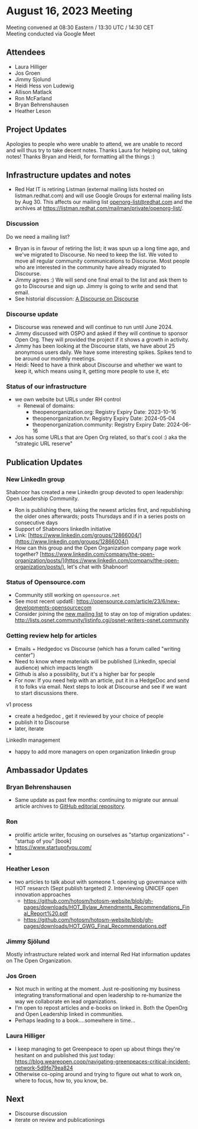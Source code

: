 # August 16, 2023 Meeting
Meeting convened at 08:30 Eastern / 13:30 UTC / 14:30 CET  
Meeting conducted via Google Meet

## Attendees

- Laura Hilliger
- Jos Groen
- Jimmy Sjolund
- Heidi Hess von Ludewig
- Allison Matlack
- Ron McFarland 
- Bryan Behrenshausen 
- Heather Leson

## Project Updates
Apologies to people who were unable to attend, we are unable to record and will thus try to take decent notes. Thanks Laura for helping out, taking notes! Thanks Bryan and Heidi, for formatting all the things :)

## Infrastructure updates and notes
- Red Hat IT is retiring Listman (external mailing lists hosted on listman.redhat.com) and will use Google Groups for external mailing lists by Aug 30. This affects our mailing list openorg-list@redhat.com and the archives at https://listman.redhat.com/mailman/private/openorg-list/.

### Discussion
Do we need a mailing list? 
- Bryan is in favour of retiring the list; it was spun up a long time ago, and we've migrated to Discourse. No need to keep the list. We voted to move all regular community communications to Discourse. Most people who are interested in the community have already migrated to Discourse.
- Jimmy agrees :) We will send one final email to the list and ask them to go to Discourse and sign up. Jimmy is going to write and send that email.
- See historial discussion: [A Discourse on Discourse](https://www.theopenorganization.community/t/a-discourse-on-discourse/136)


### Discourse update
- Discourse was renewed and will continue to run until June 2024. 
- Jimmy discussed with OSPO and asked if they will continue to sponsor Open Org. They will provided the project if it shows a growth in activity. 
- Jimmy has been looking at the Discourse stats, we have about 25 anonymous users daily. We have some interesting spikes. Spikes tend to be around our monthly meetings. 
- Heidi: Need to have a think about Discourse and whether we want to keep it, which means using it, getting more people to use it, etc


### Status of our infrastructure
- we own website but URLs under RH control
    - Renewal of domains:
        - theopenorganization.org: Registry Expiry Date: 2023-10-16
        - theopenorganization.tv: Registry Expiry Date: 2024-05-04
        - theopenorganization.community: Registry Expiry Date: 2024-06-16
- Jos has some URLs that are Open Org related, so that's cool :) aka the "strategic URL reserve"


## Publication Updates

### New LinkedIn group
Shabnoor has created a new LinkedIn group devoted to open leadership: Open Leadership Community.

- Ron is publishing there, taking the newest articles first, and republishing the older ones afterwards; posts Thursdays and if in a series posts on consecutive days
- Support of Shabnoors linkedIn initiative
- Link: [https://www.linkedin.com/groups/12866004/](https://www.linkedin.com/groups/12866004/)
- How can this group and the Open Organization company page work together? [https://www.linkedin.com/company/the-open-organization/posts/](https://www.linkedin.com/company/the-open-organization/posts/), let's chat with Shabnoor!

### Status of Opensource.com
- Community still working on `opensource.net`
- See most recent updatE: https://opensource.com/article/23/6/new-developments-opensourcecom
- Consider joining the [new mailing list](http://lists.osnet.community/listinfo.cgi/osnet-writers-osnet.community) to stay on top of migration updates: http://lists.osnet.community/listinfo.cgi/osnet-writers-osnet.community


### Getting review help for articles 
- Emails + Hedgedoc vs Discourse (which has a forum called "writing center") 
- Need to know where materials will be published (LinkedIn, special audience) which impacts length
- Github is also a possibility, but it's a higher bar for people
- For now: If you need help with an article, put it in a HedgeDoc and send it to folks via email. Next steps to look at Discourse and see if we want to start discussions there. 

v1 process
- create a hedgedoc , get it reviewed by your choice of people
- publish it to Discourse
- later, iterate

LinkedIn management
- happy to add more managers on open organization linkedin group


## Ambassador Updates


### Bryan Behrenshausen
- Same update as past few months: continuing to migrate our annual article archives to [GitHub editorial repository](https://github.com/open-organization/editorial).

### Ron
- prolific article writer, focusing on ourselves as "startup organizations" - "startup of you" [book] 
- https://www.startupofyou.com/
- 
### Heather Leson
- two articles to talk about with someone 1. opening up governance with HOT research (Sept publish targeted)   2. Interviewing UNICEF open innovation approaches 
    - https://github.com/hotosm/hotosm-website/blob/gh-pages/downloads/HOT_Bylaw_Amendments_Recommendations_Final_Report%20.pdf
    - https://github.com/hotosm/hotosm-website/blob/gh-pages/downloads/HOT_GWG_Final_Recommendations.pdf

### Jimmy Sjölund
Mostly infrastructure related work and internal Red Hat information updates on The Open Organization.

### Jos Groen
- Not much in writing at the moment. Just re-positioning my business integrating transformational and open leadership to re-humanize the way we collaborate en lead organizations.
- I'm open to repost articles and e-books on linked in. Both the OpenOrg and Open Leadership linked in communities.
- Perhaps leading to a book....somewhere in time...

### Laura Hilliger
- I keep managing to get Greenpeace to open up about things they're hesitant on and published this just today: https://blog.weareopen.coop/navigating-greenpeaces-critical-incident-network-5d9fe79ea824
- Otherwise co-oping around and trying to figure out what to work on, where to focus, how to, you know, be.

## Next 
- Discourse discussion
- iterate on review and publicationings
